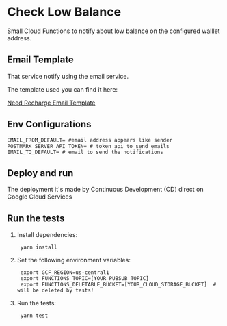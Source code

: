 # Check Low Balance
Small Cloud Functions to notify about low balance on the configured walllet address.

## Email Template
That service notify using the email service.

The template used you can find it here:

[Need Recharge Email Template](./email-template/need-recharge.html)


## Env Configurations

```
EMAIL_FROM_DEFAULT= #email address appears like sender
POSTMARK_SERVER_API_TOKEN= # token api to send emails
EMAIL_TO_DEFAULT= # email to send the notifications
```

## Deploy and run

The deployment it's made by Continuous Development (CD) direct on Google Cloud Services

## Run the tests

1. Install dependencies:

        yarn install

1. Set the following environment variables:

        export GCF_REGION=us-central1
        export FUNCTIONS_TOPIC=[YOUR_PUBSUB_TOPIC]
        export FUNCTIONS_DELETABLE_BUCKET=[YOUR_CLOUD_STORAGE_BUCKET]  # will be deleted by tests!

1. Run the tests:

        yarn test
